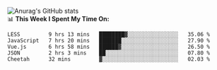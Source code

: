 
![Anurag's GitHub stats](https://github-readme-stats.vercel.app/api?username=supergczh&show_icons=true&theme=radical)
<br />
📊 **This Week I Spent My Time On:**

<!--START_SECTION:waka-->
```text
LESS         9 hrs 13 mins   ████████▓░░░░░░░░░░░░░░░░   35.06 % 
JavaScript   7 hrs 20 mins   ███████░░░░░░░░░░░░░░░░░░   27.90 % 
Vue.js       6 hrs 58 mins   ██████▓░░░░░░░░░░░░░░░░░░   26.50 % 
JSON         2 hrs 3 mins    ██░░░░░░░░░░░░░░░░░░░░░░░   07.80 % 
Cheetah      32 mins         ▓░░░░░░░░░░░░░░░░░░░░░░░░   02.03 % 
```
<!--END_SECTION:waka-->
